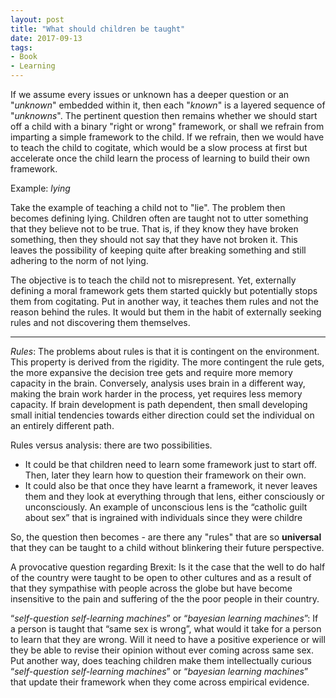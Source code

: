 ```yaml
---
layout: post
title: "What should children be taught"
date: 2017-09-13
tags:
- Book
- Learning
---
```



If we assume every issues or unknown has a deeper question or an "*unknown*" embedded within it, then each "*known*" is a layered sequence of "*unknowns*". The pertinent question then remains whether we should start off a child with a binary "right or wrong" framework, or shall we refrain from imparting a simple framework to the child. If we refrain, then we would have to teach the child to cogitate, which would be a slow process at first but accelerate once the child learn the process of learning to build their own framework.

Example: *lying*

Take the example of teaching a child not to "lie". The problem then becomes defining lying. Children often are taught not to utter something that they believe not to be true. That is, if they know they have broken something, then they should not say that they have not broken it. This leaves the possibility of keeping quite after breaking something and still adhering to the norm of not lying.

The objective is to teach the child not to misrepresent. Yet, externally defining a moral framework gets them started quickly but potentially stops them from cogitating. Put in another way, it teaches them rules and not the reason behind the rules. It would but them in the habit of externally seeking rules and not discovering them themselves.
 ****
*Rules*: The problems about rules is that it is contingent on the environment. This property is derived from the rigidity. The more contingent the rule gets, the more expansive the decision tree gets and require more memory capacity in the brain. Conversely, analysis uses brain in a different way, making the brain work harder in the process, yet requires less memory capacity. If brain development is path dependent, then small developing small initial tendencies towards either direction could set the individual on an entirely different path.

Rules versus analysis: there are two possibilities.


- It could be that children need to learn some framework just to start off. Then, later they learn how to question their framework on their own.
- It could also be that once they have learnt a framework, it never leaves them and they look at everything through that lens, either consciously or unconsciously. An example of unconscious lens is the “catholic guilt about sex” that is ingrained with individuals since they were childre

So, the question then becomes - are there any "rules" that are so **universal** that they can be taught to a child without blinkering their future perspective.

A provocative question regarding Brexit: Is it the case that the well to do half of the country were taught to be open to other cultures and as a result of that they sympathise with people across the globe but have become insensitive to the pain and suffering of the the poor people in their country. 

“*self-question self-learning machines*” or “*bayesian learning machines*”:
If a person is taught that “same sex is wrong”, what would it take for a person to learn that they are wrong. Will it need to have a positive experience or will they be able to revise their opinion without ever coming across same sex. Put another way, does teaching children make them intellectually curious “*self-question self-learning machines*” or “*bayesian learning machines*” that update their framework when they come across empirical evidence.
